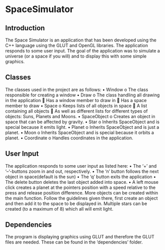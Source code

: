 SpaceSimulator
==============

## Introduction 

The Space Simulator is an application that has been developed using the C++ language using the 
GLUT and OpenGL libraries. The application responds to some user input. The goal of the application 
was to simulate a universe (or a space if you will) and to display this with some simple graphics. 

## Classes 

The classes used in the project are as follows: 
  • Window 
    o The class responsible for creating a window 
  • Draw 
    o The class handling all drawing in the application 
       Has a window member to draw in 
       Has a space member to draw 
  • Space 
    o Keeps lists of all objects in space 
       A list containing all objects 
       As well as different lists for different types of objects: Suns, Planets and 
        Moons. 
  • SpaceObject 
    o Creates an object in space that can be affected by gravity. 
  • Star 
    o Inherits SpaceObject and is special because it emits light. 
  • Planet 
    o Inherits SpaceObject and is just a planet. 
  • Moon 
    o Inherits SpaceObject and is special because it orbits a planet. 
  • Coordinate 
    o Handles coordinates in the application. 

## User Input 

The application responds to some user input as listed here: 
  • The ‘+’ and ‘–‘-buttons zoom in and out, respectively. 
  • The ‘n’ button follows the next object in space(default is the sun) 
  • The ‘q’ button exits the application 
  • The delete button deletes the last object added into space. 
  • A left mouse click creates a planet at the pointers position with a speed relative to the press 
    and release position difference. More objects can be created within the main function. Follow the guidelines given there,     first create an object and then add it to the space to be displayed in. Multiple stars can be created (to a 
    maximum of 8) which all will emit light. 

## Dependencies 

The program is displaying graphics using GLUT and therefore the GLUT files are needed. These can be 
found in the ‘dependencies’ folder. 
